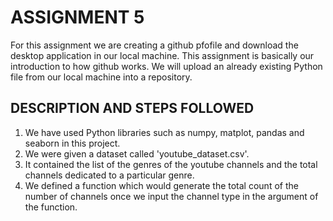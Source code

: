 # ASSIGNMENT 5

For this assignment we are creating a github pfofile and download the desktop application in our local machine. 
This assignment is basically our introduction to how github works. 
We will upload an already existing Python file from our local machine into a repository.

## DESCRIPTION AND STEPS FOLLOWED

1) We have used Python libraries such as numpy, matplot, pandas and seaborn in this project.
2) We were given a dataset called 'youtube_dataset.csv'.
3) It contained the list of the genres of the youtube channels and the total channels dedicated to a particular genre.
4) We defined a function which would generate the total count of the number of channels once we input the channel type in the argument of the function.
